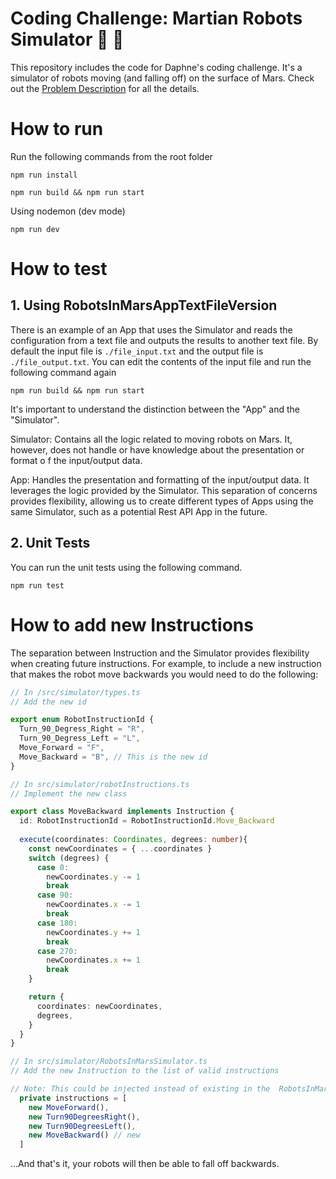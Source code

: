 # Coding Challenge: Martian Robots Simulator 🤖 🔴
This repository includes the code for Daphne's coding challenge. It's a simulator of robots moving (and falling off) on the surface of Mars. Check out the [Problem Description](./ProblemDescription.pdf) for all the details.


# How to run

Run the following commands from the root folder

```
npm run install
```

```
npm run build && npm run start
```

Using nodemon (dev mode)
```
npm run dev
```

# How to test

## 1. Using RobotsInMarsAppTextFileVersion
There is an example of an App that uses the Simulator and reads the configuration from a text file and outputs the results to another text file. By default
the input file is ```./file_input.txt``` and the output file is ```./file_output.txt```. You can edit the contents of the input file and run 
the following command again

```
npm run build && npm run start
```

It's important to understand the distinction between the "App" and the "Simulator".

Simulator: Contains all the logic related to moving robots on Mars. It, however, does not handle or have knowledge about the presentation or format o
f the input/output data.

App: Handles the presentation and formatting of the input/output data. It leverages the logic provided by the Simulator.
This separation of concerns provides flexibility, allowing us to create different types of Apps using the same Simulator, such as a potential Rest API App in the future.

## 2. Unit Tests
You can run the unit tests using the following command.

```
npm run test
```


# How to add new Instructions

The separation between Instruction and the Simulator provides flexibility when creating future instructions. For example, to include a new instruction that makes the robot move backwards you would need to do the following:

```typescript
// In /src/simulator/types.ts
// Add the new id

export enum RobotInstructionId {
  Turn_90_Degress_Right = "R",
  Turn_90_Degress_Left = "L",
  Move_Forward = "F",
  Move_Backward = "B", // This is the new id
}

```

```typescript
// In src/simulator/robotInstructions.ts
// Implement the new class

export class MoveBackward implements Instruction {
  id: RobotInstructionId = RobotInstructionId.Move_Backward
  
  execute(coordinates: Coordinates, degrees: number){
    const newCoordinates = { ...coordinates }
    switch (degrees) {
      case 0:
        newCoordinates.y -= 1
        break
      case 90:
        newCoordinates.x -= 1
        break
      case 180:
        newCoordinates.y += 1
        break
      case 270:
        newCoordinates.x += 1
        break
    }

    return {
      coordinates: newCoordinates,
      degrees,
    }
  }
}

```

```typescript
// In src/simulator/RobotsInMarsSimulator.ts
// Add the new Instruction to the list of valid instructions

// Note: This could be injected instead of existing in the  RobotsInMarsSimulator class
  private instructions = [
    new MoveForward(),
    new Turn90DegreesRight(),
    new Turn90DegreesLeft(),
    new MoveBackward() // new
  ]
```

...And that's it, your robots will then be able to fall off backwards.


